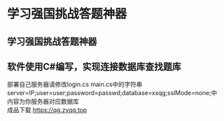 # 学习强国挑战答题神器
## 学习强国挑战答题神器
## 软件使用C#编写，实现连接数据库查找题库
部署自己服务器请修改login.cs main.cs中的字符串server=IP;user=user;password=passwd;database=xxqg;sslMode=none;中内容为你服务器对应数据库  
成品下载 https://qg.zyqq.top
